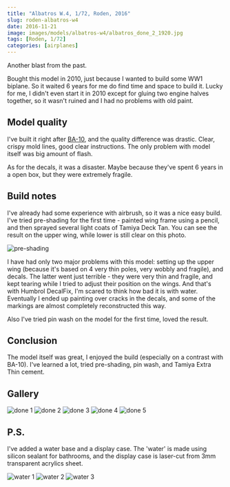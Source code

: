 ```yaml
---
title: "Albatros W.4, 1/72, Roden, 2016"
slug: roden-albatros-w4
date: 2016-11-21
image: images/models/albatros-w4/albatros_done_2_1920.jpg
tags: [Roden, 1/72]
categories: [airplanes]
---
```


Another blast from the past.

Bought this model in 2010, just because I wanted to build some WW1 biplane. So it waited 6 years for me do find time and space to build it. Lucky for me, I didn't even start it in 2010 except for gluing two engine halves together, so it wasn't ruined and I had no problems with old paint.

## Model quality

I've built it right after [BA-10](/zvezda-ba-10/), and the quality difference was drastic.
Clear, crispy mold lines, good clear instructions. The only problem with model itself was big amount of flash.

As for the decals, it was a disaster. Maybe because they've spent 6 years in a open box, but they were extremely fragile.

## Build notes

I've already had some experience with airbrush, so it was a nice easy build.
I've tried pre-shading for the first time - painted wing frame using a pencil, and then sprayed several light coats of Tamiya Deck Tan. 
You can see the result on the upper wing, while lower is still clear on this photo.

![pre-shading](/images/models/albatros-w4/albatros_1_1920.jpg)

I have had only two major problems with this model: setting up the upper wing (because it's based on 4 very thin poles, very wobbly and fragile), and decals.
The latter went just terrible - they were very thin and fragile, and kept tearing while I tried to adjust their position on the wings.
And that's with Humbrol DecalFix, I'm scared to think how bad it is with water.
Eventually I ended up painting over cracks in the decals, and some of the markings are almost completely reconstructed this way.

Also I've tried pin wash on the model for the first time, loved the result.

## Conclusion
The model itself was great, I enjoyed the build (especially on a contrast with BA-10).
I've learned a lot, tried pre-shading, pin wash, and Tamiya Extra Thin cement.

## Gallery

![done 1](/images/models/albatros-w4/albatros_done_1_1920.jpg)
![done 2](/images/models/albatros-w4/albatros_done_2_1920.jpg)
![done 3](/images/models/albatros-w4/albatros_done_3_1920.jpg)
![done 4](/images/models/albatros-w4/albatros_done_4_1920.jpg)
![done 5](/images/models/albatros-w4/albatros_done_5_1920.jpg)

## P.S.
I've added a water base and a display case. The 'water' is made using silicon sealant for bathrooms, and the display case is laser-cut from 3mm transparent acrylics sheet.

![water 1](/images/models/albatros-w4/albatros_water_1_1920.jpg)
![water 2](/images/models/albatros-w4/albatros_water_2_1920.jpg)
![water 3](/images/models/albatros-w4/albatros_water_3_1920.jpg)

